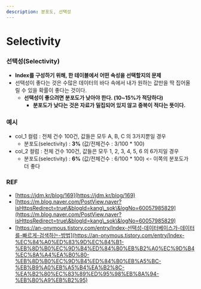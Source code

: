 ```yaml
---
description: 분포도, 선택성
---
```


# Selectivity

### **선택성(Selectivity)**

* **Index를 구성하기 위해, 한 테이블에서 어떤 속성을 선택할지의 문제**
* 선택성이 좋다는 것은 수많은 데이터의 바다 속에서 내가 원하는 값만을 딱 집어올릴 수 있을 확률이 좋다는 것이다.
  * **선택성이 좋으려면 분포도가 낮아야 한다. (10\~15%가 적당하다)**
    * **분포도가 낮다는 것은 자료가 밀집되어 있지 않고 중복이 적다는 뜻이다.**

### 예시

* col\_1 컬럼 : 전체 건수 100건, 값들은 모두 A, B, C 의 3가지뿐일 경우
  * 분포도(selectivity) : **3%** (값/전체건수 : 3/100 \* 100)
* col\_2 컬럼 : 전체 건수 100건, 값들은 모두 1, 2, 3, 4, 5, 6 의 6가지일 경우
  * 분포도(selectivity) : **6%** (값/전체건수 : 6/100 \* 100) <- 이쪽의 분포도가 더 좋다



### REF

* [https://jdm.kr/blog/169](https://jdm.kr/blog/169)
* [https://m.blog.naver.com/PostView.naver?isHttpsRedirect=true\&blogId=kang\_sok\&logNo=60057985829](https://m.blog.naver.com/PostView.naver?isHttpsRedirect=true\&blogId=kang\_sok\&logNo=60057985829)
* [https://an-onymous.tistory.com/entry/Index-선택성-데이터베이스가-데이터를-빠르게-검색하는-방법](https://an-onymous.tistory.com/entry/Index-%EC%84%A0%ED%83%9D%EC%84%B1-%EB%8D%B0%EC%9D%B4%ED%84%B0%EB%B2%A0%EC%9D%B4%EC%8A%A4%EA%B0%80-%EB%8D%B0%EC%9D%B4%ED%84%B0%EB%A5%BC-%EB%B9%A0%EB%A5%B4%EA%B2%8C-%EA%B2%80%EC%83%89%ED%95%98%EB%8A%94-%EB%B0%A9%EB%B2%95)

